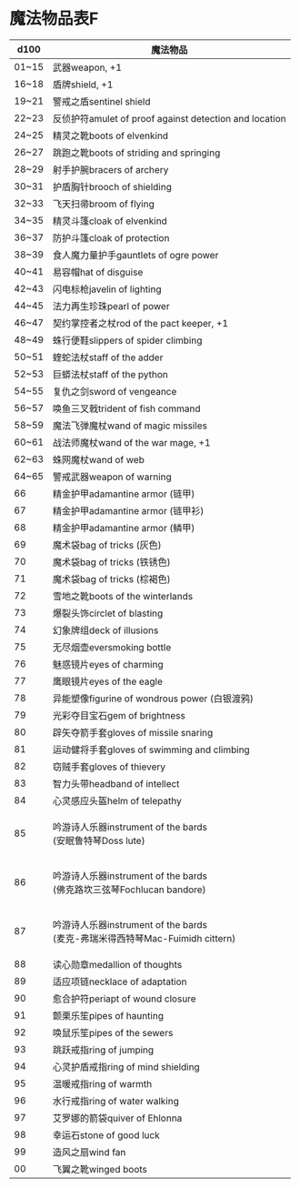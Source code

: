 # 魔法物品表F



| **d100** | **魔法物品**                                                                |
| -------- | ----------------------------------------------------------------------- |
| 01\~15   | 武器weapon, +1                                                            |
| 16\~18   | 盾牌shield, +1                                                            |
| 19\~21   | 警戒之盾sentinel shield                                                     |
| 22\~23   | 反侦护符amulet of proof against detection and location                      |
| 24\~25   | 精灵之靴boots of elvenkind                                                  |
| 26\~27   | 跳跑之靴boots of striding and springing                                     |
| 28\~29   | 射手护腕bracers of archery                                                  |
| 30\~31   | 护盾胸针brooch of shielding                                                 |
| 32\~33   | 飞天扫帚broom of flying                                                     |
| 34\~35   | 精灵斗篷cloak of elvenkind                                                  |
| 36\~37   | 防护斗篷cloak of protection                                                 |
| 38\~39   | 食人魔力量护手gauntlets of ogre power                                          |
| 40\~41   | 易容帽hat of disguise                                                      |
| 42\~43   | 闪电标枪javelin of lighting                                                 |
| 44\~45   | 法力再生珍珠pearl of power                                                    |
| 46\~47   | 契约掌控者之杖rod of the pact keeper, +1                                       |
| 48\~49   | 蛛行便鞋slippers of spider climbing                                         |
| 50\~51   | 蝰蛇法杖staff of the adder                                                  |
| 52\~53   | 巨蟒法杖staff of the python                                                 |
| 54\~55   | 复仇之剑sword of vengeance                                                  |
| 56\~57   | 唤鱼三叉戟trident of fish command                                            |
| 58\~59   | 魔法飞弹魔杖wand of magic missiles                                            |
| 60\~61   | 战法师魔杖wand of the war mage, +1                                           |
| 62\~63   | 蛛网魔杖wand of web                                                         |
| 64\~65   | 警戒武器weapon of warning                                                   |
| 66       | 精金护甲adamantine armor (链甲)                                               |
| 67       | 精金护甲adamantine armor (链甲衫)                                              |
| 68       | 精金护甲adamantine armor (鳞甲)                                               |
| 69       | 魔术袋bag of tricks (灰色)                                                   |
| 70       | 魔术袋bag of tricks (铁锈色)                                                  |
| 71       | 魔术袋bag of tricks (棕褐色)                                                  |
| 72       | 雪地之靴boots of the winterlands                                            |
| 73       | 爆裂头饰circlet of blasting                                                 |
| 74       | 幻象牌组deck of illusions                                                   |
| 75       | 无尽烟壶eversmoking bottle                                                  |
| 76       | 魅惑镜片eyes of charming                                                    |
| 77       | 鹰眼镜片eyes of the eagle                                                   |
| 78       | 异能塑像figurine of wondrous power (白银渡鸦)                                   |
| 79       | 光彩夺目宝石gem of brightness                                                 |
| 80       | 辟矢夺箭手套gloves of missile snaring                                         |
| 81       | 运动健将手套gloves of swimming and climbing                                   |
| 82       | 窃贼手套gloves of thievery                                                  |
| 83       | 智力头带headband of intellect                                               |
| 84       | 心灵感应头盔helm of telepathy                                                 |
| 85       | <p>吟游诗人乐器instrument of the bards<br>(安眠鲁特琴Doss lute) </p>               |
| 86       | <p>吟游诗人乐器instrument of the bards<br>(佛克路坎三弦琴Fochlucan bandore)</p>      |
| 87       | <p>吟游诗人乐器instrument of the bards<br>(麦克-弗瑞米得西特琴Mac-Fuimidh cittern)</p> |
| 88       | 读心勋章medallion of thoughts                                               |
| 89       | 适应项链necklace of adaptation                                              |
| 90       | 愈合护符periapt of wound closure                                            |
| 91       | 颤栗乐笙pipes of haunting                                                   |
| 92       | 唤鼠乐笙pipes of the sewers                                                 |
| 93       | 跳跃戒指ring of jumping                                                     |
| 94       | 心灵护盾戒指ring of mind shielding                                            |
| 95       | 温暖戒指ring of warmth                                                      |
| 96       | 水行戒指ring of water walking                                               |
| 97       | 艾罗娜的箭袋quiver of Ehlonna                                                 |
| 98       | 幸运石stone of good luck                                                   |
| 99       | 造风之扇wind fan                                                            |
| 00       | 飞翼之靴winged boots                                                        |
